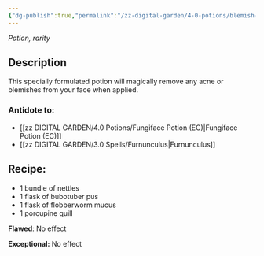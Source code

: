 ```yaml
---
{"dg-publish":true,"permalink":"/zz-digital-garden/4-0-potions/blemish-blitzer-1st/"}
---
```


*Potion, rarity* 

## Description

This specially formulated potion will magically remove any acne or blemishes from your face when applied.

### Antidote to: 
- [[zz DIGITAL GARDEN/4.0 Potions/Fungiface Potion (EC)\|Fungiface Potion (EC)]] 
- [[zz DIGITAL GARDEN/3.0 Spells/Furnunculus\|Furnunculus]]

## Recipe:

* 1 bundle of nettles
* 1 flask of bubotuber pus
* 1 flask of flobberworm mucus
* 1 porcupine quill

**Flawed**:
No effect

**Exceptional:** 
No effect